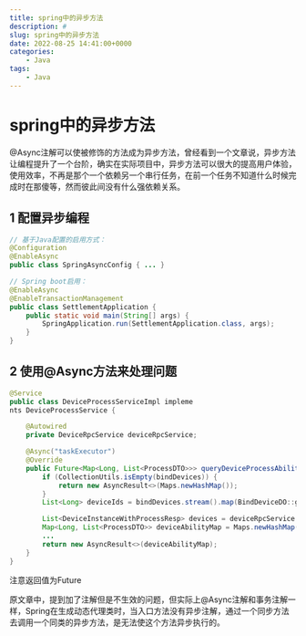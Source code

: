 ```yaml
---
title: spring中的异步方法
description: #
slug: spring中的异步方法
date: 2022-08-25 14:41:00+0000
categories:
    - Java
tags:
    - Java
---
```


# spring中的异步方法

@Async注解可以使被修饰的方法成为异步方法，曾经看到一个文章说，异步方法让编程提升了一个台阶，确实在实际项目中，异步方法可以很大的提高用户体验，使用效率，不再是那个一个依赖另一个串行任务，在前一个任务不知道什么时候完成时在那傻等，然而彼此间没有什么强依赖关系。

## 1 配置异步编程

```java
// 基于Java配置的启用方式：
@Configuration
@EnableAsync
public class SpringAsyncConfig { ... }

// Spring boot启用：
@EnableAsync
@EnableTransactionManagement
public class SettlementApplication {
    public static void main(String[] args) {
        SpringApplication.run(SettlementApplication.class, args);
    }
}
```

## 2 使用@Async方法来处理问题

```java
@Service
public class DeviceProcessServiceImpl impleme
nts DeviceProcessService {

    @Autowired
    private DeviceRpcService deviceRpcService;

    @Async("taskExecutor")
    @Override
    public Future<Map<Long, List<ProcessDTO>>> queryDeviceProcessAbilities(List<BindDeviceDO> bindDevices) {
        if (CollectionUtils.isEmpty(bindDevices)) {
            return new AsyncResult<>(Maps.newHashMap());
        }
        List<Long> deviceIds = bindDevices.stream().map(BindDeviceDO::getDeviceId).collect(Collectors.toList());

        List<DeviceInstanceWithProcessResp> devices = deviceRpcService.getDeviceProcessAbility(deviceIds);
        Map<Long, List<ProcessDTO>> deviceAbilityMap = Maps.newHashMap();
        ...
        return new AsyncResult<>(deviceAbilityMap);
    }
}
```

注意返回值为Future

原文章中，提到加了注解但是不生效的问题，但实际上@Async注解和事务注解一样，Spring在生成动态代理类时，当入口方法没有异步注解，通过一个同步方法去调用一个同类的异步方法，是无法使这个方法异步执行的。
